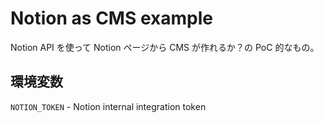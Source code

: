 # Notion as CMS example

Notion API を使って Notion ページから CMS が作れるか？の PoC 的なもの。

## 環境変数

`NOTION_TOKEN` - Notion internal integration token

